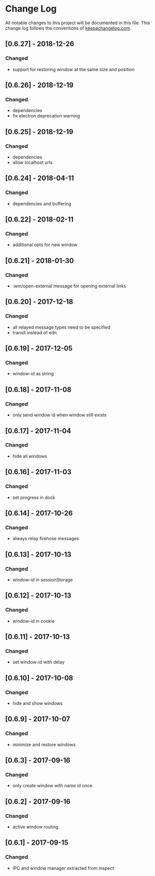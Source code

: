 # Change Log
All notable changes to this project will be documented in this file. This change log follows the conventions of [keepachangelog.com](http://keepachangelog.com/).


## [0.6.27] - 2018-12-26
### Changed
- support for restoring window at the same size and position 

## [0.6.26] - 2018-12-19
### Changed
- dependencies 
- fix electron deprecation warning

## [0.6.25] - 2018-12-19
### Changed
- dependencies 
- allow localhost urls

## [0.6.24] - 2018-04-11
### Changed
- dependencies and buffering

## [0.6.22] - 2018-02-11
### Changed
- additional opts for new window

## [0.6.21] - 2018-01-30
### Changed
- :wm/open-external message for opening external links

## [0.6.20] - 2017-12-18
### Changed
- all relayed message types need to be specified
- transit instead of edn

## [0.6.19] - 2017-12-05
### Changed
- window-id as string

## [0.6.18] - 2017-11-08
### Changed
- only send window id when window still exists

## [0.6.17] - 2017-11-04
### Changed
- hide all windows

## [0.6.16] - 2017-11-03
### Changed
- set progress in dock

## [0.6.14] - 2017-10-26
### Changed
- always relay firehose messages

## [0.6.13] - 2017-10-13
### Changed
- window-id in sessionStorage

## [0.6.12] - 2017-10-13
### Changed
- window-id in cookie

## [0.6.11] - 2017-10-13
### Changed
- set window-id with delay

## [0.6.10] - 2017-10-08
### Changed
- hide and show windows

## [0.6.9] - 2017-10-07
### Changed
- minimize and restore windows

## [0.6.3] - 2017-09-16
### Changed
- only create window with name id once

## [0.6.2] - 2017-09-16
### Changed
- active window routing

## [0.6.1] - 2017-09-15
### Changed
- IPC and window manager extracted from inspect

